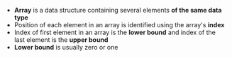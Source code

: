 - **Array** is a data structure containing several elements **of the same data type**
- Position of each element in an array is identified using the array's **index**
- Index of first element in an array is the **lower bound** and index of the last element is the **upper bound**
- **Lower bound** is usually zero or one